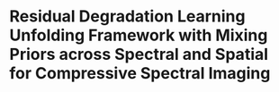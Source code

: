 # Residual Degradation Learning Unfolding Framework with Mixing Priors across Spectral and Spatial for Compressive Spectral Imaging 


